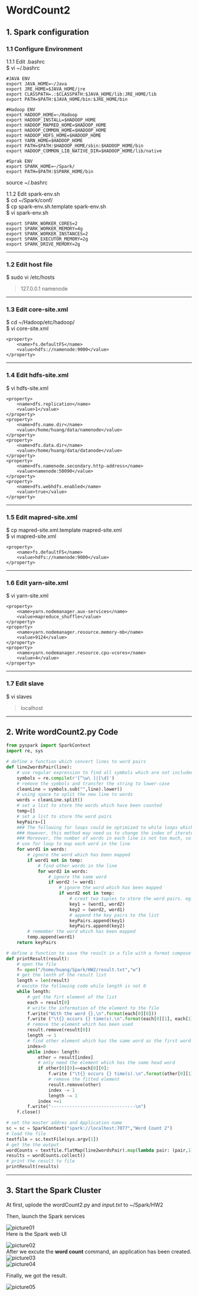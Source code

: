 # WordCount2

## 1. Spark configuration
### 1.1 Configure Environment
1.1.1 Edit .bashrc  
$ vi ~/.bashrc
```
#JAVA ENV
export JAVA_HOME=~/Java
export JRE_HOME=$JAVA_HOME/jre
export CLASSPATH=.:$CLASSPATH:$JAVA_HOME/lib:JRE_HOME/lib
export PATH=$PATH:$JAVA_HOME/bin:$JRE_HOME/bin

#Hadoop ENV
export HADOOP_HOME=~/Hadoop
export HADOOP_INSTALL=$HADOOP_HOME
export HADOOP_MAPRED_HOME=$HADOOP_HOME
export HADOOP_COMMON_HOME=$HADOOP_HOME
export HADOOP_HDFS_HOME=$HADOOP_HOME
export YARN_HOME=$HADOOP_HOME
export PATH=$PATH:$HADOOP_HOME/sbin:$HADOOP_HOME/bin
export HADOOP_COMMON_LIB_NATIVE_DIR=$HADOOP_HOME/lib/native

#Sprak ENV
export SPARK_HOME=~/Spark/
export PATH=$PATH:$SPARK_HOME/bin
```
source ~/.bashrc  

1.1.2 Edit spark-env.sh  
$ cd ~/Spark/conf/  
$ cp spark-env.sh.template spark-env.sh  
$ vi spark-env.sh
```
export SPARK_WORKER_CORES=2
export SPARK_WORKER_MEMORY=4g
export SPARK_WORKER_INSTANCES=2
export SPARK_EXECUTOR_MEMORY=2g
export SPARK_DRIVE_MEMORY=2g
```
***
### 1.2 Edit host file
$ sudo vi /etc/hosts  
>127.0.0.1  namenode

***
### 1.3 Edit core-site.xml
$ cd ~/Hadoop/etc/hadoop/  
$ vi core-site.xml
```
<property>
    <name>fs.defaultFS</name>
    <value>hdfs://namenode:9000</value>
</property>
```

***
### 1.4 Edit hdfs-site.xml
$ vi hdfs-site.xml
```
<property>
    <name>dfs.replication</name>
    <value>1</value>
</property>
<property>
    <name>dfs.name.dir</name>
    <value>/home/huang/data/namenode</value>
</property>
<property>
    <name>dfs.data.dir</name>
    <value>/home/huang/data/datanode</value>
</property>
<property>
    <name>dfs.namenode.secondary.http-address</name>
    <value>namenode:50090</value>
</property>
<property>
    <name>dfs.webhdfs.enabled</name>
    <value>true</value>
</property>
```

***
### 1.5 Edit mapred-site.xml
$ cp mapred-site.xml.template mapred-site.xml  
$ vi mapred-site.xml
```
<property>
    <name>fs.defaultFS</name>
    <value>hdfs://namenode:9000</value>
</property>
```

***
### 1.6 Edit yarn-site.xml
$ vi yarn-site.xml
```
<property>
    <name>yarn.nodemanager.aux-services</name>
    <value>mapreduce_shuffle</value>
</property>
<property>
    <name>yarn.nodemanager.resource.memory-mb</name>
    <value>9124</value>
</property>
<property>
    <name>yarn.nodemanager.resource.cpu-vcores</name>
    <value>4</value>
</property>
```

***
### 1.7 Edit slave
$ vi slaves
>localhost  


***
## 2. Write wordCount2.py Code
```python  
from pyspark import SparkContext
import re, sys

# define a function which convert lines to word pairs
def line2wordsPair(line):
	# use regular expression to find all symbols which are not included in alphabet
    symbols = re.compile(r'[^\w\ ]|[\d]')
	# remove the symbols and transfer the string to lower-case
    cleanLine = symbols.sub("",line).lower()
	# using space to split the new line to words
    words = cleanLine.split()
	# set a list to store the words which have been counted
    temp=[]
	# set a list to store the word pairs
    keyPairs=[]
	### The following for loops could be optimized to while loops which could delet the words has been mapped
	### However, this method may need us to change the index of iterator which makes the code looks a little mess
	### Moreover, the number of words in each line is not too much, so it won't bring too much extra computation
	# use for loop to map each word in the line
    for word1 in words:
		# ignore the word which has been mapped
        if word1 not in temp:
			# find other words in the line
            for word2 in words:
				# ignore the same word
                if word2 != word1:
					# ignore the word which has been mapped
                    if word2 not in temp:
						# creat two tuples to store the word pairs. eg: (a,b) and (b,a)
                        key1 = (word1, word2)
                        key2 = (word2, word1)
					    # append the key pairs to the list
                        keyPairs.append(key1)
                        keyPairs.append(key2)
		# remember the word which has been mapped
        temp.append(word1)
    return keyPairs

# define a function to save the result in a file with a format compose
def printResult(result):
	# open the file
    f= open("/home/huang/Spark/HW2/result.txt","w")
	# get the lenth of the result list
    length = len(result)
	# excute the following code while length is not 0
    while length:
		# get the firt element of the list
        each = result[0]
		# write the information of the element to the file
        f.write("With the word {},\n".format(each[0][0]))
        f.write ("\t{} occurs {} time(s).\n".format(each[0][1], each[1]))
		# remove the element which has been used
        result.remove(result[0])
        length -= 1
		# find other element which has the same word as the first word of word pair
        index=0
        while index< length:
            other = result[index]
			# only need the element which has the same head word
            if other[0][0]==each[0][0]:
                f.write ("\t{} occurs {} time(s).\n".format(other[0][1], other[1]))
				# remove the fitted element 
                result.remove(other)
                index -= 1
                length -= 1
            index +=1  
        f.write("--------------------------------\n")
    f.close()   

# set the master addres and Application name
sc = sc = SparkContext("spark://localhost:7077","Word Count 2")
# load the file
textfile = sc.textFile(sys.argv[1])
# get the the output
wordCounts = textfile.flatMap(line2wordsPair).map(lambda pair: (pair,1)).reduceByKey(lambda a,b:a+b)
results = wordCounts.collect()
# print the result to file
printResult(results)
```


***
## 3. Start the Spark Cluster
At first, uplode the wordCount2.py and *input.txt* to ~/Spark/HW2


Then, launch the Spark services

![picture01](img/01.png)  
Here is the Spark web UI

![picture02](img/02.png)  
After we excute the **word count** command, an application has been created.
![picture03](img/03.png)  
![picture04](img/04.png)  

Finally, we got the result.

![picture05](img/05.png)  
